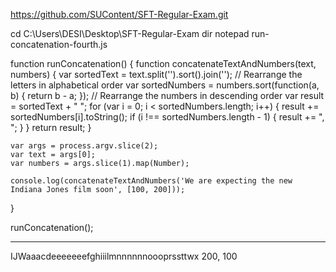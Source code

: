 https://github.com/SUContent/SFT-Regular-Exam.git

cd C:\Users\DESI\Desktop\SFT-Regular-Exam
dir
notepad run-concatenation-fourth.js

function runConcatenation() {
    function concatenateTextAndNumbers(text, numbers) {
        var sortedText = text.split('').sort().join(''); // Rearrange the letters in alphabetical order
        var sortedNumbers = numbers.sort(function(a, b) { return b - a; }); // Rearrange the numbers in descending order
        var result = sortedText + " ";
        for (var i = 0; i < sortedNumbers.length; i++) {
            result += sortedNumbers[i].toString();
            if (i !== sortedNumbers.length - 1) {
                result += ", ";
            }
        }
        return result;
    }

    var args = process.argv.slice(2);
    var text = args[0];
    var numbers = args.slice(1).map(Number);

    console.log(concatenateTextAndNumbers('We are expecting the new Indiana Jones film soon', [100, 200]));
}

runConcatenation();
__________________________________________________________________

 IJWaaacdeeeeeeefghiiilmnnnnnnoooprssttwx 200, 100


